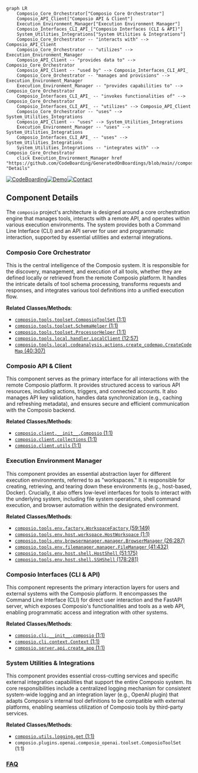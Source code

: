 ```mermaid
graph LR
    Composio_Core_Orchestrator["Composio Core Orchestrator"]
    Composio_API_Client["Composio API & Client"]
    Execution_Environment_Manager["Execution Environment Manager"]
    Composio_Interfaces_CLI_API_["Composio Interfaces (CLI & API)"]
    System_Utilities_Integrations["System Utilities & Integrations"]
    Composio_Core_Orchestrator -- "interacts with" --> Composio_API_Client
    Composio_Core_Orchestrator -- "utilizes" --> Execution_Environment_Manager
    Composio_API_Client -- "provides data to" --> Composio_Core_Orchestrator
    Composio_API_Client -- "used by" --> Composio_Interfaces_CLI_API_
    Composio_Core_Orchestrator -- "manages and provisions" --> Execution_Environment_Manager
    Execution_Environment_Manager -- "provides capabilities to" --> Composio_Core_Orchestrator
    Composio_Interfaces_CLI_API_ -- "invokes functionalities of" --> Composio_Core_Orchestrator
    Composio_Interfaces_CLI_API_ -- "utilizes" --> Composio_API_Client
    Composio_Core_Orchestrator -- "uses" --> System_Utilities_Integrations
    Composio_API_Client -- "uses" --> System_Utilities_Integrations
    Execution_Environment_Manager -- "uses" --> System_Utilities_Integrations
    Composio_Interfaces_CLI_API_ -- "uses" --> System_Utilities_Integrations
    System_Utilities_Integrations -- "integrates with" --> Composio_Core_Orchestrator
    click Execution_Environment_Manager href "https://github.com/CodeBoarding/GeneratedOnBoardings/blob/main//composio/Execution_Environment_Manager.md" "Details"
```
[![CodeBoarding](https://img.shields.io/badge/Generated%20by-CodeBoarding-9cf?style=flat-square)](https://github.com/CodeBoarding/GeneratedOnBoardings)[![Demo](https://img.shields.io/badge/Try%20our-Demo-blue?style=flat-square)](https://www.codeboarding.org/demo)[![Contact](https://img.shields.io/badge/Contact%20us%20-%20contact@codeboarding.org-lightgrey?style=flat-square)](mailto:contact@codeboarding.org)

## Component Details

The `composio` project's architecture is designed around a core orchestration engine that manages tools, interacts with a remote API, and operates within various execution environments. The system provides both a Command Line Interface (CLI) and an API server for user and programmatic interaction, supported by essential utilities and external integrations.

### Composio Core Orchestrator
This is the central intelligence of the Composio system. It is responsible for the discovery, management, and execution of all tools, whether they are defined locally or retrieved from the remote Composio platform. It handles the intricate details of tool schema processing, transforms requests and responses, and integrates various tool definitions into a unified execution flow.


**Related Classes/Methods**:

- <a href="https://github.com/ComposioHQ/composio/blob/master/python/composio/tools/toolset.py#L1-L1" target="_blank" rel="noopener noreferrer">`composio.tools.toolset.ComposioToolSet` (1:1)</a>
- <a href="https://github.com/ComposioHQ/composio/blob/master/python/composio/tools/toolset.py#L1-L1" target="_blank" rel="noopener noreferrer">`composio.tools.toolset.SchemaHelper` (1:1)</a>
- <a href="https://github.com/ComposioHQ/composio/blob/master/python/composio/tools/toolset.py#L1-L1" target="_blank" rel="noopener noreferrer">`composio.tools.toolset.ProcessorHelper` (1:1)</a>
- <a href="https://github.com/ComposioHQ/composio/blob/master/python/composio/tools/local/handler.py#L12-L57" target="_blank" rel="noopener noreferrer">`composio.tools.local.handler.LocalClient` (12:57)</a>
- <a href="https://github.com/ComposioHQ/composio/blob/master/python/composio/tools/local/codeanalysis/actions/create_codemap.py#L40-L307" target="_blank" rel="noopener noreferrer">`composio.tools.local.codeanalysis.actions.create_codemap.CreateCodeMap` (40:307)</a>


### Composio API & Client
This component serves as the primary interface for all interactions with the remote Composio platform. It provides structured access to various API resources, including actions, triggers, and connected accounts. It also manages API key validation, handles data synchronization (e.g., caching and refreshing metadata), and ensures secure and efficient communication with the Composio backend.


**Related Classes/Methods**:

- <a href="https://github.com/ComposioHQ/composio/blob/master/python/composio/client/__init__.py#L1-L1" target="_blank" rel="noopener noreferrer">`composio.client.__init__.Composio` (1:1)</a>
- <a href="https://github.com/ComposioHQ/composio/blob/master/python/composio/client/collections.py#L1-L1" target="_blank" rel="noopener noreferrer">`composio.client.collections` (1:1)</a>
- <a href="https://github.com/ComposioHQ/composio/blob/master/python/composio/client/utils.py#L1-L1" target="_blank" rel="noopener noreferrer">`composio.client.utils` (1:1)</a>


### Execution Environment Manager
This component provides an essential abstraction layer for different execution environments, referred to as "workspaces." It is responsible for creating, retrieving, and tearing down these environments (e.g., host-based, Docker). Crucially, it also offers low-level interfaces for tools to interact with the underlying system, including file system operations, shell command execution, and browser automation within the designated environment.


**Related Classes/Methods**:

- <a href="https://github.com/ComposioHQ/composio/blob/master/python/composio/tools/env/factory.py#L59-L149" target="_blank" rel="noopener noreferrer">`composio.tools.env.factory.WorkspaceFactory` (59:149)</a>
- <a href="https://github.com/ComposioHQ/composio/blob/master/python/composio/tools/env/host/workspace.py#L1-L1" target="_blank" rel="noopener noreferrer">`composio.tools.env.host.workspace.HostWorkspace` (1:1)</a>
- <a href="https://github.com/ComposioHQ/composio/blob/master/python/composio/tools/env/browsermanager/manager.py#L26-L287" target="_blank" rel="noopener noreferrer">`composio.tools.env.browsermanager.manager.BrowserManager` (26:287)</a>
- <a href="https://github.com/ComposioHQ/composio/blob/master/python/composio/tools/env/filemanager/manager.py#L41-L432" target="_blank" rel="noopener noreferrer">`composio.tools.env.filemanager.manager.FileManager` (41:432)</a>
- <a href="https://github.com/ComposioHQ/composio/blob/master/python/composio/tools/env/host/shell.py#L51-L175" target="_blank" rel="noopener noreferrer">`composio.tools.env.host.shell.HostShell` (51:175)</a>
- <a href="https://github.com/ComposioHQ/composio/blob/master/python/composio/tools/env/host/shell.py#L178-L281" target="_blank" rel="noopener noreferrer">`composio.tools.env.host.shell.SSHShell` (178:281)</a>


### Composio Interfaces (CLI & API)
This component represents the primary interaction layers for users and external systems with the Composio platform. It encompasses the Command Line Interface (CLI) for direct user interaction and the FastAPI server, which exposes Composio's functionalities and tools as a web API, enabling programmatic access and integration with other systems.


**Related Classes/Methods**:

- <a href="https://github.com/ComposioHQ/composio/blob/master/python/composio/cli/__init__.py#L1-L1" target="_blank" rel="noopener noreferrer">`composio.cli.__init__.composio` (1:1)</a>
- <a href="https://github.com/ComposioHQ/composio/blob/master/python/composio/cli/context.py#L1-L1" target="_blank" rel="noopener noreferrer">`composio.cli.context.Context` (1:1)</a>
- <a href="https://github.com/ComposioHQ/composio/blob/master/python/composio/server/api.py#L1-L1" target="_blank" rel="noopener noreferrer">`composio.server.api.create_app` (1:1)</a>


### System Utilities & Integrations
This component provides essential cross-cutting services and specific external integration capabilities that support the entire Composio system. Its core responsibilities include a centralized logging mechanism for consistent system-wide logging and an integration layer (e.g., OpenAI plugin) that adapts Composio's internal tool definitions to be compatible with external platforms, enabling seamless utilization of Composio tools by third-party services.


**Related Classes/Methods**:

- <a href="https://github.com/ComposioHQ/composio/blob/master/python/composio/utils/logging.py#L1-L1" target="_blank" rel="noopener noreferrer">`composio.utils.logging.get` (1:1)</a>
- `composio.plugins.openai.composio_openai.toolset.ComposioToolSet` (1:1)




### [FAQ](https://github.com/CodeBoarding/GeneratedOnBoardings/tree/main?tab=readme-ov-file#faq)